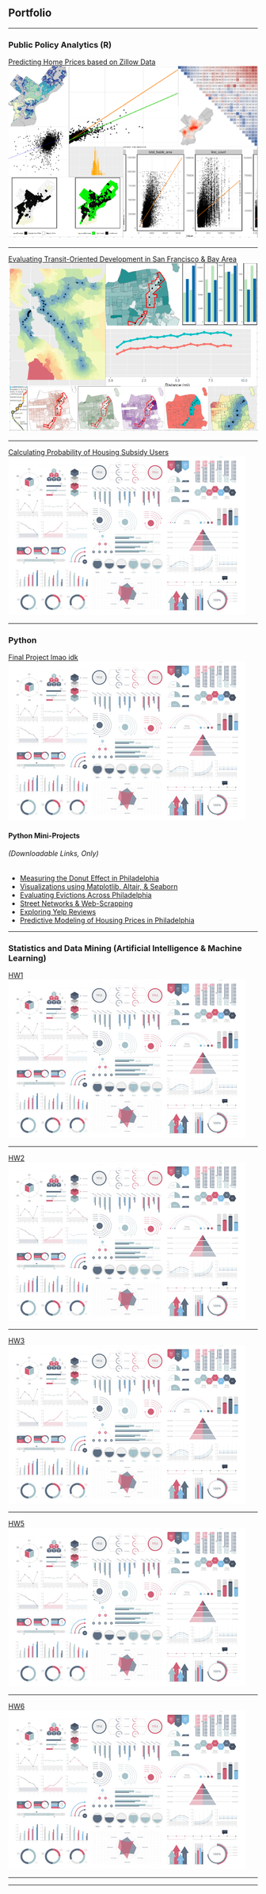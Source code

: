 ## Portfolio

---

### Public Policy Analytics (R)

[Predicting Home Prices based on Zillow Data](/projects/MidtermAssignment.html)
<img src="images/ZillowPredictionsDashboard.png?raw=true"/>


---
[Evaluating Transit-Oriented Development in San Francisco & Bay Area](/projects/TODAssignment_Kapuvari.html)
<img src="images/TODSanFranBay.png?raw=true"/>

---
[Calculating Probability of Housing Subsidy Users](/projects/TargetingaHousingSubsidyKapuvari.html)
<img src="images/dummy_thumbnail.jpg?raw=true"/>

---

### Python

[Final Project lmao idk](/projects/TODAssignment_Kapuvari.html)
<img src="images/dummy_thumbnail.jpg?raw=true"/>

#### Python Mini-Projects 
###### (Downloadable Links, Only)

- [Measuring the Donut Effect in Philadelphia](/projects/assignment-1.ipynb)
- [Visualizations using Matplotlib, Altair, & Seaborn](/projects/Assignment2Kapuvari.ipynb)
- [Evaluating Evictions Across Philadelphia](/projects/assignment-3.ipynb)
- [Street Networks & Web-Scrapping](/projects/assignment-4.ipynb)
- [Exploring Yelp Reviews](/projects/assignment-5.ipynb)
- [Predictive Modeling of Housing Prices in Philadelphia](/projects/assignment-6.ipynb)
---

### Statistics and Data Mining (Artificial Intelligence & Machine Learning)

[HW1](/projects/TODAssignment_Kapuvari.html)
<img src="images/dummy_thumbnail.jpg?raw=true"/>

---
[HW2](/projects/MidtermAssignment.html)
<img src="images/dummy_thumbnail.jpg?raw=true"/>

---
[HW3](/projects/TargetingaHousingSubsidyKapuvari.html)
<img src="images/dummy_thumbnail.jpg?raw=true"/>

---

[HW5](/projects/TODAssignment_Kapuvari.html)
<img src="images/dummy_thumbnail.jpg?raw=true"/>

---
[HW6](/projects/TODAssignment_Kapuvari.html)
<img src="images/dummy_thumbnail.jpg?raw=true"/>

---


---


